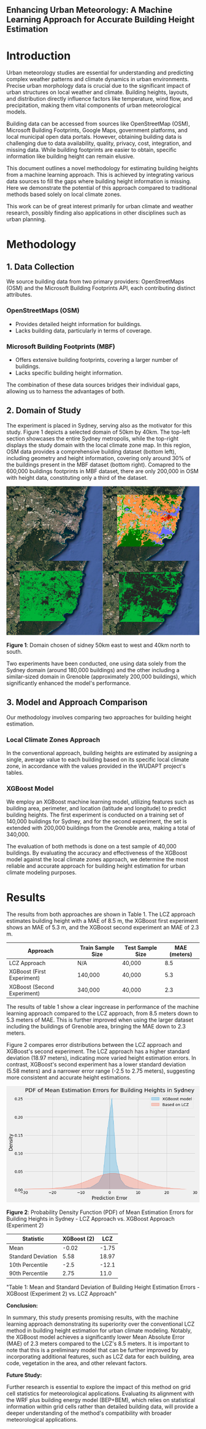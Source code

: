 ## Enhancing Urban Meteorology: A Machine Learning Approach for Accurate Building Height Estimation
# Introduction

Urban meteorology studies are essential for understanding and predicting complex weather patterns and climate dynamics in urban environments. Precise urban morphology data is crucial due to the significant impact of urban structures on local weather and climate. Building heights, layouts, and distribution directly influence factors like temperature, wind flow, and precipitation, making them vital components of urban meteorological models.

Building data can be accessed from sources like OpenStreetMap (OSM), Microsoft Building Footprints, Google Maps, government platforms, and local municipal open data portals. However, obtaining building data is challenging due to data availability, quality, privacy, cost, integration, and missing data. While building footprints are easier to obtain, specific information like building height can remain elusive.

This document outlines a novel methodology for estimating building heights from a machine learning approach. This is achieved by integrating various data sources to fill the gaps where building height information is missing. Here we demonstrate the potential of this approach compared to traditional methods based solely on local climate zones.

This work can be of great interest primarily for urban climate and weather research, possibly finding also applications in other disciplines such as urban planning.

# Methodology

## 1. Data Collection

We source building data from two primary providers: OpenStreetMaps (OSM) and the Microsoft Building Footprints API, each contributing distinct attributes.

### OpenStreetMaps (OSM)

- Provides detailed height information for buildings.
- Lacks building data, particularly in terms of coverage.

### Microsoft Building Footprints (MBF)

- Offers extensive building footprints, covering a larger number of buildings.
- Lacks specific building height information.

The combination of these data sources bridges their individual gaps, allowing us to harness the advantages of both.

## 2. Domain of Study

The experiment is placed in Sydney, serving also as the motivator for this study. Figure 1 depicts a selected domain of 50km by 40km. The top-left section showcases the entire Sydney metropolis, while the top-right displays the study domain with the local climate zone map. In this region, OSM data provides a comprehensive building dataset (bottom left), including geometry and height information, covering only around 30% of the buildings present in the MBF dataset (bottom right). Comapred to the 600,000 buildings footprints in MBF dataset, there are only 200,000 in OSM with height data, constituting only a third of the dataset.

![Alt Text](figures/Picture1.png)

**Figure 1**: Domain chosen of sidney 50km east to west and 40km north to south. 

Two experiments have been conducted, one using data solely from the Sydney domain (around 180,000 buildings) and the other including a similar-sized domain in Grenoble (approximately 200,000 buildings), which significantly enhanced the model's performance.

## 3. Model and Approach Comparison

Our methodology involves comparing two approaches for building height estimation.

### Local Climate Zones Approach

In the conventional approach, building heights are estimated by assigning a single, average value to each building based on its specific local climate zone, in accordance with the values provided in the WUDAPT project's tables.

### XGBoost Model

We employ an XGBoost machine learning model, utilizing features such as building area, perimeter, and location (latitude and longitude) to predict building heights. The first experiment is conducted on a training set of 140,000 buildings for Sydney, and for the second experiment, the set is extended with 200,000 buildings from the Grenoble area, making a total of 340,000.

The evaluation of both methods is done on a test sample of 40,000 buildings. By evaluating the accuracy and effectiveness of the XGBoost model against the local climate zones approach, we determine the most reliable and accurate approach for building height estimation for urban climate modeling purposes.

# Results

The results from both approaches are shown in Table 1. The LCZ approach estimates building height with a MAE of 8.5 m, the XGBoost first experiment shows an MAE of 5.3 m, and the XGBoost second experiment an MAE of 2.3 m.

| Approach                   | Train Sample Size | Test Sample Size | MAE (meters) |
|----------------------------|-------------------|------------------|--------------|
| LCZ Approach               | N/A               | 40,000              | 8.5          |
| XGBoost (First Experiment) | 140,000           | 40,000           | 5.3          |
| XGBoost (Second Experiment)| 340,000           | 40,000           | 2.3          |

The results of table 1 show a clear ingcrease in performance of the machine learning approach compared to the LCZ approach, from 8.5 meters down to 5.3 meters of MAE. This is further improved when using the larger dataset including the buildings of Grenoble area, bringing the MAE down to 2.3 meters. 

Figure 2 compares error distributions between the LCZ approach and XGBoost's second experiment. The LCZ approach has a higher standard deviation (18.97 meters), indicating more varied height estimation errors. In contrast, XGBoost's second experiment has a lower standard deviation (5.58 meters) and a narrower error range (-2.5 to 2.75 meters), suggesting more consistent and accurate height estimations.

![Alternative text for the image](figures/download.png)

**Figure 2**: Probability Density Function (PDF) of Mean Estimation Errors for Building Heights in Sydney - LCZ Approach vs. XGBoost Approach (Experiment 2)

| Statistic                | XGBoost (2) | LCZ  |
|--------------------------|-------------|------|
| Mean                     | -0.02       | -1.75 |
| Standard Deviation       | 5.58        | 18.97 |
| 10th Percentile          | -2.5        | -12.1 |
| 90th Percentile          | 2.75        | 11.0  |


"Table 1: Mean and Standard Deviation of Building Height Estimation Errors - XGBoost (Experiment 2) vs. LCZ Approach"

**Conclusion:**

In summary, this study presents promising results, with the machine learning approach demonstrating its superiority over the conventional LCZ method in building height estimation for urban climate modeling. Notably, the XGBoost model achieves a significantly lower Mean Absolute Error (MAE) of 2.3 meters compared to the LCZ's 8.5 meters. It is important to note that this is a preliminary model that can be further improved by incorporating additional features, such as LCZ data for each building, area code, vegetation in the area, and other relevant factors.

**Future Study:**

Further research is essential to explore the impact of this method on grid cell statistics for meteorological applications. Evaluating its alignment with the WRF plus building energy model (BEP+BEM), which relies on statistical information within grid cells rather than detailed building data, will provide a deeper understanding of the method's compatibility with broader meteorological applications.
